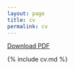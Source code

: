 ```yaml
---
layout: page
title: cv
permalink: cv
---
```

[Download PDF  <i class="fa fa-file-pdf-o" aria-hidden="true"></i>](GriffinChure_CV.pdf)

{% include cv.md %}

